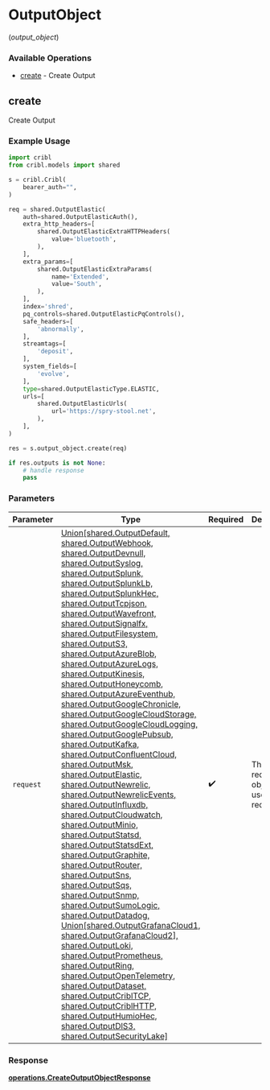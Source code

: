 # OutputObject
(*output_object*)

### Available Operations

* [create](#create) - Create Output

## create

Create Output

### Example Usage

```python
import cribl
from cribl.models import shared

s = cribl.Cribl(
    bearer_auth="",
)

req = shared.OutputElastic(
    auth=shared.OutputElasticAuth(),
    extra_http_headers=[
        shared.OutputElasticExtraHTTPHeaders(
            value='bluetooth',
        ),
    ],
    extra_params=[
        shared.OutputElasticExtraParams(
            name='Extended',
            value='South',
        ),
    ],
    index='shred',
    pq_controls=shared.OutputElasticPqControls(),
    safe_headers=[
        'abnormally',
    ],
    streamtags=[
        'deposit',
    ],
    system_fields=[
        'evolve',
    ],
    type=shared.OutputElasticType.ELASTIC,
    urls=[
        shared.OutputElasticUrls(
            url='https://spry-stool.net',
        ),
    ],
)

res = s.output_object.create(req)

if res.outputs is not None:
    # handle response
    pass
```

### Parameters

| Parameter                                                                                                                                                                                                                                                                                                                                                                                                                                                                                                                                                                                                                                                                                                                                                                                                                                                                                                                                                                                                                                                                                                                                                                                                                                                                                | Type                                                                                                                                                                                                                                                                                                                                                                                                                                                                                                                                                                                                                                                                                                                                                                                                                                                                                                                                                                                                                                                                                                                                                                                                                                                                                     | Required                                                                                                                                                                                                                                                                                                                                                                                                                                                                                                                                                                                                                                                                                                                                                                                                                                                                                                                                                                                                                                                                                                                                                                                                                                                                                 | Description                                                                                                                                                                                                                                                                                                                                                                                                                                                                                                                                                                                                                                                                                                                                                                                                                                                                                                                                                                                                                                                                                                                                                                                                                                                                              |
| ---------------------------------------------------------------------------------------------------------------------------------------------------------------------------------------------------------------------------------------------------------------------------------------------------------------------------------------------------------------------------------------------------------------------------------------------------------------------------------------------------------------------------------------------------------------------------------------------------------------------------------------------------------------------------------------------------------------------------------------------------------------------------------------------------------------------------------------------------------------------------------------------------------------------------------------------------------------------------------------------------------------------------------------------------------------------------------------------------------------------------------------------------------------------------------------------------------------------------------------------------------------------------------------- | ---------------------------------------------------------------------------------------------------------------------------------------------------------------------------------------------------------------------------------------------------------------------------------------------------------------------------------------------------------------------------------------------------------------------------------------------------------------------------------------------------------------------------------------------------------------------------------------------------------------------------------------------------------------------------------------------------------------------------------------------------------------------------------------------------------------------------------------------------------------------------------------------------------------------------------------------------------------------------------------------------------------------------------------------------------------------------------------------------------------------------------------------------------------------------------------------------------------------------------------------------------------------------------------- | ---------------------------------------------------------------------------------------------------------------------------------------------------------------------------------------------------------------------------------------------------------------------------------------------------------------------------------------------------------------------------------------------------------------------------------------------------------------------------------------------------------------------------------------------------------------------------------------------------------------------------------------------------------------------------------------------------------------------------------------------------------------------------------------------------------------------------------------------------------------------------------------------------------------------------------------------------------------------------------------------------------------------------------------------------------------------------------------------------------------------------------------------------------------------------------------------------------------------------------------------------------------------------------------- | ---------------------------------------------------------------------------------------------------------------------------------------------------------------------------------------------------------------------------------------------------------------------------------------------------------------------------------------------------------------------------------------------------------------------------------------------------------------------------------------------------------------------------------------------------------------------------------------------------------------------------------------------------------------------------------------------------------------------------------------------------------------------------------------------------------------------------------------------------------------------------------------------------------------------------------------------------------------------------------------------------------------------------------------------------------------------------------------------------------------------------------------------------------------------------------------------------------------------------------------------------------------------------------------- |
| `request`                                                                                                                                                                                                                                                                                                                                                                                                                                                                                                                                                                                                                                                                                                                                                                                                                                                                                                                                                                                                                                                                                                                                                                                                                                                                                | [Union[shared.OutputDefault, shared.OutputWebhook, shared.OutputDevnull, shared.OutputSyslog, shared.OutputSplunk, shared.OutputSplunkLb, shared.OutputSplunkHec, shared.OutputTcpjson, shared.OutputWavefront, shared.OutputSignalfx, shared.OutputFilesystem, shared.OutputS3, shared.OutputAzureBlob, shared.OutputAzureLogs, shared.OutputKinesis, shared.OutputHoneycomb, shared.OutputAzureEventhub, shared.OutputGoogleChronicle, shared.OutputGoogleCloudStorage, shared.OutputGoogleCloudLogging, shared.OutputGooglePubsub, shared.OutputKafka, shared.OutputConfluentCloud, shared.OutputMsk, shared.OutputElastic, shared.OutputNewrelic, shared.OutputNewrelicEvents, shared.OutputInfluxdb, shared.OutputCloudwatch, shared.OutputMinio, shared.OutputStatsd, shared.OutputStatsdExt, shared.OutputGraphite, shared.OutputRouter, shared.OutputSns, shared.OutputSqs, shared.OutputSnmp, shared.OutputSumoLogic, shared.OutputDatadog, Union[shared.OutputGrafanaCloud1, shared.OutputGrafanaCloud2], shared.OutputLoki, shared.OutputPrometheus, shared.OutputRing, shared.OutputOpenTelemetry, shared.OutputDataset, shared.OutputCriblTCP, shared.OutputCriblHTTP, shared.OutputHumioHec, shared.OutputDlS3, shared.OutputSecurityLake]](../../models/shared/output.md) | :heavy_check_mark:                                                                                                                                                                                                                                                                                                                                                                                                                                                                                                                                                                                                                                                                                                                                                                                                                                                                                                                                                                                                                                                                                                                                                                                                                                                                       | The request object to use for the request.                                                                                                                                                                                                                                                                                                                                                                                                                                                                                                                                                                                                                                                                                                                                                                                                                                                                                                                                                                                                                                                                                                                                                                                                                                               |


### Response

**[operations.CreateOutputObjectResponse](../../models/operations/createoutputobjectresponse.md)**

